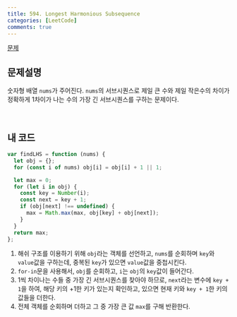 ```yaml
---
title: 594. Longest Harmonious Subsequence
categories: [LeetCode]
comments: true
---
```


[문제](https://leetcode.com/problems/longest-harmonious-subsequence/)

## 문제설명

숫자형 배열 `nums`가 주어진다. `nums`의 서브시퀀스로 제일 큰 수와 제일 작은수의 차이가 정확하게 1차이가 나는 수의 가장 긴 서브시퀀스를 구하는 문제이다.

<br>

## 내 코드

```js
var findLHS = function (nums) {
  let obj = {};
  for (const i of nums) obj[i] = obj[i] + 1 || 1;

  let max = 0;
  for (let i in obj) {
    const key = Number(i);
    const next = key + 1;
    if (obj[next] !== undefined) {
      max = Math.max(max, obj[key] + obj[next]);
    }
  }
  return max;
};
```

1. 해쉬 구조를 이용하기 위해 `obj`라는 객체를 선언하고, `nums`를 순회하며 `key`와 `value`값을 구하는데, 중복된 `key`가 있으면 `value`값을 중첩시킨다.
2. `for-in`문을 사용해서, `obj`를 순회하고, `i`는 `obj`의 `key`값이 들어간다.
3. 1씩 차이나는 수들 중 가장 긴 서브시퀀스를 찾아야 하므로, `next`라는 변수에 `key + 1`을 하여, 해당 키의 +1한 키가 있는지 확인하고, 있으면 현재 키와 `key + 1`한 키의 값들을 더한다.
4. 전체 객체를 순회하며 더하고 그 중 가장 큰 값 `max`를 구해 반환한다.
